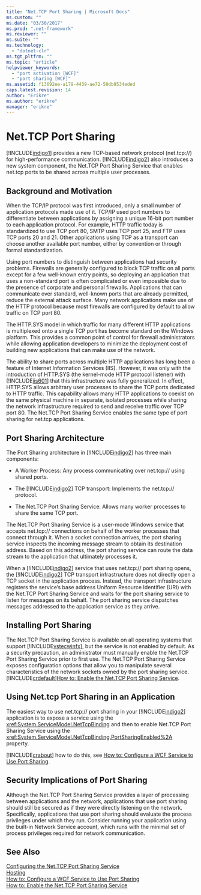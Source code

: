 ```yaml
---
title: "Net.TCP Port Sharing | Microsoft Docs"
ms.custom: ""
ms.date: "03/30/2017"
ms.prod: ".net-framework"
ms.reviewer: ""
ms.suite: ""
ms.technology: 
  - "dotnet-clr"
ms.tgt_pltfrm: ""
ms.topic: "article"
helpviewer_keywords: 
  - "port activation [WCF]"
  - "port sharing [WCF]"
ms.assetid: f13692ee-a179-4439-ae72-50db9534eded
caps.latest.revision: 14
author: "Erikre"
ms.author: "erikre"
manager: "erikre"
---
```

# Net.TCP Port Sharing
[!INCLUDE[indigo1](../../../../includes/indigo1-md.md)] provides a new TCP-based network protocol (net.tcp://) for high-performance communication. [!INCLUDE[indigo2](../../../../includes/indigo2-md.md)] also introduces a new system component, the Net.TCP Port Sharing Service that enables net.tcp ports to be shared across multiple user processes.  
  
## Background and Motivation  
 When the TCP/IP protocol was first introduced, only a small number of application protocols made use of it. TCP/IP used port numbers to differentiate between applications by assigning a unique 16-bit port number to each application protocol. For example, HTTP traffic today is standardized to use TCP port 80, SMTP uses TCP port 25, and FTP uses TCP ports 20 and 21. Other applications using TCP as a transport can choose another available port number, either by convention or through formal standardization.  
  
 Using port numbers to distinguish between applications had security problems. Firewalls are generally configured to block TCP traffic on all ports except for a few well-known entry points, so deploying an application that uses a non-standard port is often complicated or even impossible due to the presence of corporate and personal firewalls. Applications that can communicate over standard, well-known ports that are already permitted, reduce the external attack surface. Many network applications make use of the HTTP protocol because most firewalls are configured by default to allow traffic on TCP port 80.  
  
 The HTTP.SYS model in which traffic for many different HTTP applications is multiplexed onto a single TCP port has become standard on the Windows platform. This provides a common point of control for firewall administrators while allowing application developers to minimize the deployment cost of building new applications that can make use of the network.  
  
 The ability to share ports across multiple HTTP applications has long been a feature of Internet Information Services (IIS). However, it was only with the introduction of HTTP.SYS (the kernel-mode HTTP protocol listener) with [!INCLUDE[iis601](../../../../includes/iis601-md.md)] that this infrastructure was fully generalized. In effect, HTTP.SYS allows arbitrary user processes to share the TCP ports dedicated to HTTP traffic. This capability allows many HTTP applications to coexist on the same physical machine in separate, isolated processes while sharing the network infrastructure required to send and receive traffic over TCP port 80. The Net.TCP Port Sharing Service enables the same type of port sharing for net.tcp applications.  
  
## Port Sharing Architecture  
 The Port Sharing architecture in [!INCLUDE[indigo2](../../../../includes/indigo2-md.md)] has three main components:  
  
-   A Worker Process: Any process communicating over net.tcp:// using shared ports.  
  
-   The [!INCLUDE[indigo2](../../../../includes/indigo2-md.md)] TCP transport: Implements the net.tcp:// protocol.  
  
-   The Net.TCP Port Sharing Service: Allows many worker processes to share the same TCP port.  
  
 The Net.TCP Port Sharing Service is a user-mode Windows service that accepts net.tcp:// connections on behalf of the worker processes that connect through it. When a socket connection arrives, the port sharing service inspects the incoming message stream to obtain its destination address. Based on this address, the port sharing service can route the data stream to the application that ultimately processes it.  
  
 When a [!INCLUDE[indigo2](../../../../includes/indigo2-md.md)] service that uses net.tcp:// port sharing opens, the [!INCLUDE[indigo2](../../../../includes/indigo2-md.md)] TCP transport infrastructure does not directly open a TCP socket in the application process. Instead, the transport infrastructure registers the service’s base address Uniform Resource Identifier (URI) with the Net.TCP Port Sharing Service and waits for the port sharing service to listen for messages on its behalf.  The port sharing service dispatches messages addressed to the application service as they arrive.  
  
## Installing Port Sharing  
 The Net.TCP Port Sharing Service is available on all operating systems that support [!INCLUDE[vstecwinfx](../../../../includes/vstecwinfx-md.md)], but the service is not enabled by default. As a security precaution, an administrator must manually enable the Net.TCP Port Sharing Service prior to first use. The Net.TCP Port Sharing Service exposes configuration options that allow you to manipulate several characteristics of the network sockets owned by the port sharing service. [!INCLUDE[crdefault](../../../../includes/crdefault-md.md)][How to: Enable the Net.TCP Port Sharing Service](../../../../docs/framework/wcf/feature-details/how-to-enable-the-net-tcp-port-sharing-service.md).  
  
## Using Net.tcp Port Sharing in an Application  
 The easiest way to use net.tcp:// port sharing in your [!INCLUDE[indigo2](../../../../includes/indigo2-md.md)] application is to expose a service using the <xref:System.ServiceModel.NetTcpBinding> and then to enable Net.TCP Port Sharing Service using the <xref:System.ServiceModel.NetTcpBinding.PortSharingEnabled%2A> property.  
  
 [!INCLUDE[crabout](../../../../includes/crabout-md.md)] how to do this, see [How to: Configure a WCF Service to Use Port Sharing](../../../../docs/framework/wcf/feature-details/how-to-configure-a-wcf-service-to-use-port-sharing.md).  
  
## Security Implications of Port Sharing  
 Although the Net.TCP Port Sharing Service provides a layer of processing between applications and the network, applications that use port sharing should still be secured as if they were directly listening on the network. Specifically, applications that use port sharing should evaluate the process privileges under which they run. Consider running your application using the built-in Network Service account, which runs with the minimal set of process privileges required for network communication.  
  
## See Also  
 [Configuring the Net.TCP Port Sharing Service](../../../../docs/framework/wcf/feature-details/configuring-the-net-tcp-port-sharing-service.md)   
 [Hosting](../../../../docs/framework/wcf/feature-details/hosting.md)   
 [How to: Configure a WCF Service to Use Port Sharing](../../../../docs/framework/wcf/feature-details/how-to-configure-a-wcf-service-to-use-port-sharing.md)   
 [How to: Enable the Net.TCP Port Sharing Service](../../../../docs/framework/wcf/feature-details/how-to-enable-the-net-tcp-port-sharing-service.md)